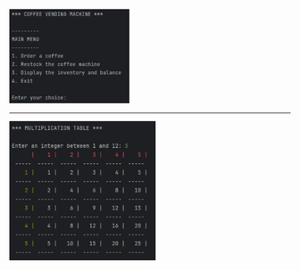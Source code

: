 <img src="images/coffee.png" width="215" alt="Coffee machine screenshot">

---

<img src="images/multTable.png" width="262" alt="Multiplication table screenshot">